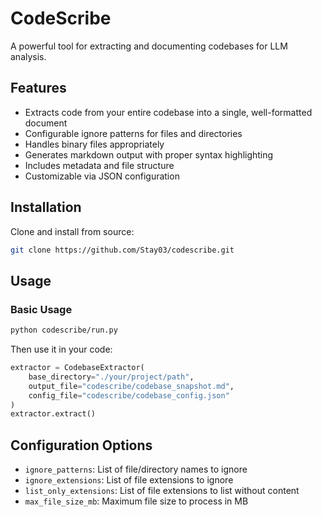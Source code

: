 # CodeScribe

A powerful tool for extracting and documenting codebases for LLM analysis.

## Features

- Extracts code from your entire codebase into a single, well-formatted document
- Configurable ignore patterns for files and directories
- Handles binary files appropriately
- Generates markdown output with proper syntax highlighting
- Includes metadata and file structure
- Customizable via JSON configuration

## Installation

Clone and install from source:

```bash
git clone https://github.com/Stay03/codescribe.git

```

## Usage

### Basic Usage

```bash
python codescribe/run.py
```

Then use it in your code:

```python
extractor = CodebaseExtractor(
    base_directory="./your/project/path",
    output_file="codescribe/codebase_snapshot.md",
    config_file="codescribe/codebase_config.json"
)
extractor.extract()
```

## Configuration Options

- `ignore_patterns`: List of file/directory names to ignore
- `ignore_extensions`: List of file extensions to ignore
- `list_only_extensions`: List of file extensions to list without content
- `max_file_size_mb`: Maximum file size to process in MB